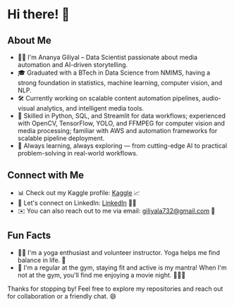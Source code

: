 # Hi there! 👋

## About Me
- 👩‍💻 I'm Ananya Giliyal – Data Scientist passionate about media automation and AI-driven storytelling.
- 🎓 Graduated with a BTech in Data Science from NMIMS, having a strong foundation in statistics, machine learning, computer vision, and NLP.
- 🛠️ Currently working on scalable content automation pipelines, audio-visual analytics, and intelligent media tools.
- 🤖 Skilled in Python, SQL, and Streamlit for data workflows; experienced with OpenCV, TensorFlow, YOLO, and FFMPEG for computer vision and media processing; familiar with AWS and automation frameworks for scalable pipeline deployment.
- 🚀 Always learning, always exploring — from cutting-edge AI to practical problem-solving in real-world workflows.

## Connect with Me
- 📊 Check out my Kaggle profile: [Kaggle](https://www.kaggle.com/ananyagiliyal7) 📈
- 💼 Let's connect on LinkedIn: [LinkedIn](https://www.linkedin.com/in/ananya-giliyal-4b12381b6) 👩‍💼
- ✉️ You can also reach out to me via email: giliyala732@gmail.com 📧

## Fun Facts
- 🧘‍♀️ I'm a yoga enthusiast and volunteer instructor. Yoga helps me find balance in life. 🙏
- 💪 I'm a regular at the gym, staying fit and active is my mantra! When I'm not at the gym, you'll find me enjoying a movie night. 🏋️‍♀️🍿


Thanks for stopping by! Feel free to explore my repositories and reach out for collaboration or a friendly chat. 😄

